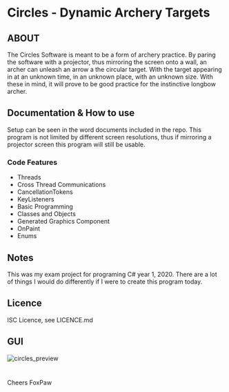 # Circles - Dynamic Archery Targets

## ABOUT

The Circles Software is meant to be a form of archery practice. By paring the software with a projector, thus mirroring the screen onto a wall, an archer can unleash an arrow a the circular target. With the target appearing in at an unknown time, in an unknown place, with an unknown size. With these in mind, it will prove to be good practice for the instinctive longbow archer.

## Documentation & How to use

Setup can be seen in the word documents included in the repo. This program is not limited by different screen resolutions, thus if mirroring a projector screen this program will still be usable.

### Code Features

-   Threads
-   Cross Thread Communications
-   CancellationTokens
-   KeyListeners
-   Basic Programming
-   Classes and Objects
-   Generated Graphics Component
-   OnPaint
-   Enums

## Notes

This was my exam project for programing C# year 1, 2020. There are a lot of things I would do differently if I were to create this program today.

## Licence

ISC Licence, see LICENCE.md

## GUI
![circles_preview](https://user-images.githubusercontent.com/63596133/189150922-d2f01411-9b98-491c-a72a-4eb6e2d66f52.png)

#

Cheers FoxPaw
